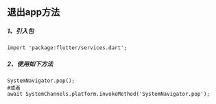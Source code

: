 退出app方法
-----
##### 1、引入包
```
import 'package:flutter/services.dart';
```

##### 2、使用如下方法
```
SystemNavigator.pop();
#或者
await SystemChannels.platform.invokeMethod('SystemNavigator.pop');
```
